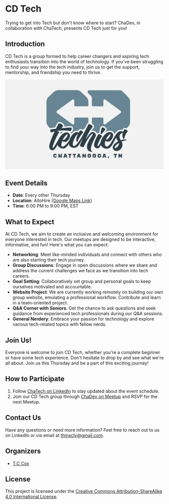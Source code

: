 # CD Tech

Trying to get into Tech but don't know where to start? ChaDev, in collaboration with ChaTech, presents CD Tech just for you!

## Introduction

CD Tech is a group formed to help career changers and aspiring tech enthusiasts transition into the world of technology. If you've been struggling to find your way into the tech industry, join us to get the support, mentorship, and friendship you need to thrive.

<div style="text-align: center;">
  <img src="CD_Techies_Logo.png" alt="Group logo">
</div>

## Event Details

- **Date**: Every other Thursday
- **Location**: AlloHire ([Google Maps Link](https://www.google.com/maps/search/?api=1&query=35.039825%2C%20-85.308334))
- **Time**: 6:00 PM to 9:00 PM, EST

## What to Expect

At CD Tech, we aim to create an inclusive and welcoming environment for everyone interested in tech. Our meetups are designed to be interactive, informative, and fun! Here's what you can expect:

- **Networking**: Meet like-minded individuals and connect with others who are also starting their tech journey.
- **Group Discussions**: Engage in open discussions where we share and address the current challenges we face as we transition into tech careers.
- **Goal Setting**: Collaboratively set group and personal goals to keep ourselves motivated and accountable.
- **Website Project**: We are currently working remotely on building our own group website, emulating a professional workflow. Contribute and learn in a team-oriented project.
- **Q&A Corner with Seniors**: Get the chance to ask questions and seek guidance from experienced tech professionals during our Q&A sessions.
- **General Nerdery**: Embrace your passion for technology and explore various tech-related topics with fellow nerds.

## Join Us!

Everyone is welcome to join CD Tech, whether you're a complete beginner or have some tech experience. Don't hesitate to drop by and see what we're all about. Join us this Thursday and be a part of this exciting journey!

## How to Participate
1. Follow [ChaTech on LinkedIn](https://www.linkedin.com/company/chatechcouncil/) to stay updated about the event schedule.
2. Join our CD Tech group through [ChaDev on Meetup](https://www.meetup.com/link-to-chadev/) and RSVP for the next Meetup.

## Contact Us

Have any questions or need more information? Feel free to reach out to us on LinkedIn or via email at [thmscly@gmail.com](mailto:thmscly@gmail.com).

## Organizers

- [T.C Cox](https://www.linkedin.com/in/thomas-tc-cox/)


## License

This project is licensed under the [Creative Commons Attribution-ShareAlike 4.0 International License](http://creativecommons.org/licenses/by-sa/4.0/).
